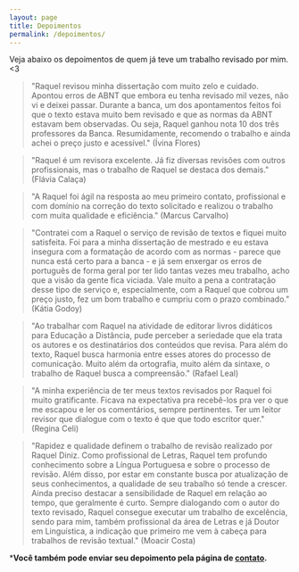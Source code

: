 ```yaml
---
layout: page
title: Depoimentos
permalink: /depoimentos/
---
```


Veja abaixo os depoimentos de quem já teve um trabalho revisado por mim. <3


> "Raquel revisou minha dissertação com muito zelo e cuidado. Apontou erros de ABNT que embora eu tenha revisado mil vezes, não vi e deixei passar. Durante a banca, um dos apontamentos feitos foi que o texto estava muito bem revisado e que as normas da ABNT estavam bem observadas. Ou seja, Raquel ganhou nota 10 dos três professores da Banca. Resumidamente, recomendo o trabalho e ainda achei o preço justo e acessível." (Ívina Flores)


> "Raquel é um revisora excelente. Já fiz diversas revisões com outros profissionais, mas o trabalho de Raquel se destaca dos demais." (Flávia Calaça)


> "A Raquel foi ágil na resposta ao meu primeiro contato, profissional e com domínio na correção do texto solicitado e realizou o trabalho com muita qualidade e eficiência." (Marcus Carvalho)

> "Contratei com a Raquel o serviço de revisão de textos e fiquei muito satisfeita. Foi para a minha dissertação de mestrado e eu estava insegura com a formatação de acordo com as normas - parece que nunca está certo para a banca - e já sem enxergar os erros de português de forma geral por ter lido tantas vezes meu trabalho, acho que a visão da gente fica viciada. Vale muito a pena a contratação desse tipo de serviço e, especialmente, com a Raquel que cobrou um preço justo, fez um bom trabalho e cumpriu com o prazo combinado." (Kátia Godoy)

> "Ao trabalhar com Raquel na atividade de editorar livros didáticos para Educação a Distância, pude perceber a seriedade que ela trata os autores e os destinatários dos conteúdos que revisa. Para além do texto, Raquel busca harmonia entre esses atores do processo de comunicação. Muito além da ortografia, muito além da sintaxe, o trabalho de Raquel busca a compreensão." (Rafael Leal)

> "A minha experiência de ter meus textos revisados por Raquel foi muito gratificante. Ficava na expectativa pra recebê-los pra ver o que me escapou e ler os comentários, sempre pertinentes. Ter um leitor revisor que dialogue com o texto é que que todo escritor quer." (Regina Celi)

> "Rapidez e qualidade definem o trabalho de revisão realizado por Raquel Diniz. Como profissional de Letras, Raquel tem profundo conhecimento sobre a Língua Portuguesa e sobre o processo de revisão. Além disso, por estar em constante busca por atualização de seus conhecimentos, a qualidade de seu trabalho só tende a crescer. Ainda preciso destacar a sensibilidade de Raquel em relação ao tempo, que geralmente é curto. Sempre dialogando com o autor do texto revisado, Raquel consegue executar um trabalho de excelência, sendo para mim, também profissional da área de Letras e já Doutor em Linguística, a indicação que primeiro me vem à cabeça para trabalhos de revisão textual." (Moacir Costa)


***Você também pode enviar seu depoimento pela página de [contato](/contato/).**
